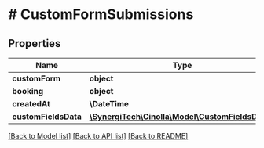 # # CustomFormSubmissions

## Properties

Name | Type | Description | Notes
------------ | ------------- | ------------- | -------------
**customForm** | **object** |  |
**booking** | **object** |  |
**createdAt** | **\DateTime** |  |
**customFieldsData** | [**\SynergiTech\Cinolla\Model\CustomFieldsData[]**](CustomFieldsData.md) |  |

[[Back to Model list]](../../README.md#models) [[Back to API list]](../../README.md#endpoints) [[Back to README]](../../README.md)
